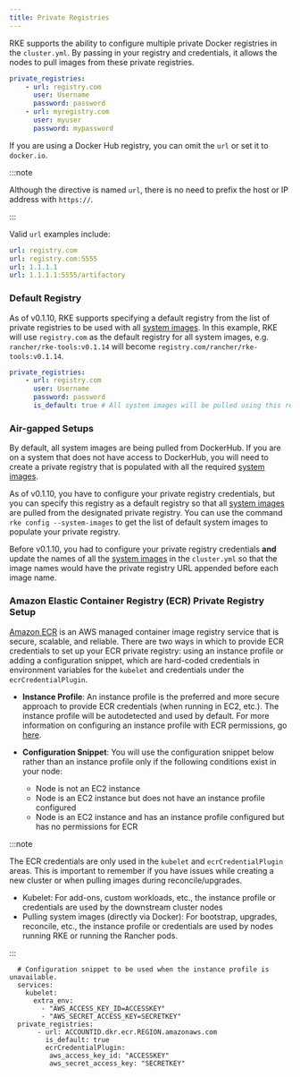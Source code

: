 ```yaml
---
title: Private Registries
---
```


RKE supports the ability to configure multiple private Docker registries in the `cluster.yml`. By passing in your registry and credentials, it allows the nodes to pull images from these private registries.

```yaml
private_registries:
    - url: registry.com
      user: Username
      password: password
    - url: myregistry.com
      user: myuser
      password: mypassword
```

If you are using a Docker Hub registry, you can omit the `url` or set it to `docker.io`.

:::note

Although the directive is named `url`, there is no need to prefix the host or IP address with `https://`.

:::

Valid `url` examples include:

```yaml
url: registry.com
url: registry.com:5555
url: 1.1.1.1
url: 1.1.1.1:5555/artifactory
```

### Default Registry

As of v0.1.10, RKE supports specifying a default registry from the list of private registries to be used with all [system images](../../config-options/system-images/system-images.md). In this example, RKE will use `registry.com` as the default registry for all system images, e.g. `rancher/rke-tools:v0.1.14` will become `registry.com/rancher/rke-tools:v0.1.14`.

```yaml
private_registries:
    - url: registry.com
      user: Username
      password: password
      is_default: true # All system images will be pulled using this registry.
```

### Air-gapped Setups

By default, all system images are being pulled from DockerHub. If you are on a system that does not have access to DockerHub, you will need to create a private registry that is populated with all the required [system images](../../config-options/system-images/system-images.md).

As of v0.1.10, you have to configure your private registry credentials, but you can specify this registry as a default registry so that all [system images](../../config-options/system-images/system-images.md) are pulled from the designated private registry. You can use the command `rke config --system-images` to get the list of default system images to populate your private registry.

Before v0.1.10, you had to configure your private registry credentials **and** update the names of all the [system images](../../config-options/system-images/system-images.md) in the `cluster.yml` so that the image names would have the private registry URL appended before each image name.


### Amazon Elastic Container Registry (ECR) Private Registry Setup

[Amazon ECR](https://docs.aws.amazon.com/AmazonECR/latest/userguide/what-is-ecr.html) is an AWS managed container image registry service that is secure, scalable, and reliable. There are two ways in which to provide ECR credentials to set up your ECR private registry: using an instance profile or adding a configuration snippet, which are hard-coded credentials in environment variables for the `kubelet` and credentials under the `ecrCredentialPlugin`.

  - **Instance Profile**: An instance profile is the preferred and more secure approach to provide ECR credentials (when running in EC2, etc.). The instance profile will be autodetected and used by default. For more information on configuring an instance profile with ECR permissions, go [here](https://docs.aws.amazon.com/AmazonECR/latest/userguide/security-iam.html).

  - **Configuration Snippet**: You will use the configuration snippet below rather than an instance profile only if the following conditions exist in your node:

    - Node is not an EC2 instance
    - Node is an EC2 instance but does not have an instance profile configured
    - Node is an EC2 instance and has an instance profile configured but has no permissions for ECR

:::note

The ECR credentials are only used in the `kubelet` and `ecrCredentialPlugin` areas. This is important to remember if you have issues while creating a new cluster or when pulling images during reconcile/upgrades.

- Kubelet: For add-ons, custom workloads, etc., the instance profile or credentials are used by the downstream cluster nodes
- Pulling system images (directly via Docker): For bootstrap, upgrades, reconcile, etc., the instance profile or credentials are used by nodes running RKE or running the Rancher pods.

:::

```
  # Configuration snippet to be used when the instance profile is unavailable.
  services:
    kubelet:
      extra_env:
        - "AWS_ACCESS_KEY_ID=ACCESSKEY"
        - "AWS_SECRET_ACCESS_KEY=SECRETKEY"
  private_registries:
       - url: ACCOUNTID.dkr.ecr.REGION.amazonaws.com
         is_default: true
         ecrCredentialPlugin:
          aws_access_key_id: "ACCESSKEY"
          aws_secret_access_key: "SECRETKEY"
```

